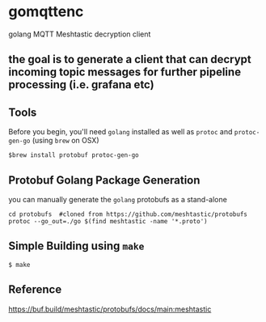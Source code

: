 # gomqttenc
golang MQTT Meshtastic decryption client

## the goal is to generate a client that can decrypt incoming topic messages for further pipeline processing (i.e. grafana etc)

## Tools
Before you begin, you'll need `golang` installed as well as `protoc` and `protoc-gen-go` (using `brew` on OSX)
```
$brew install protobuf protoc-gen-go
```

## Protobuf Golang Package Generation
you can manually generate the `golang` protobufs as a stand-alone
```
cd protobufs  #cloned from https://github.com/meshtastic/protobufs
protoc --go_out=./go $(find meshtastic -name '*.proto')
```

## Simple Building using `make`
```
$ make
```

## Reference
 https://buf.build/meshtastic/protobufs/docs/main:meshtastic


 
